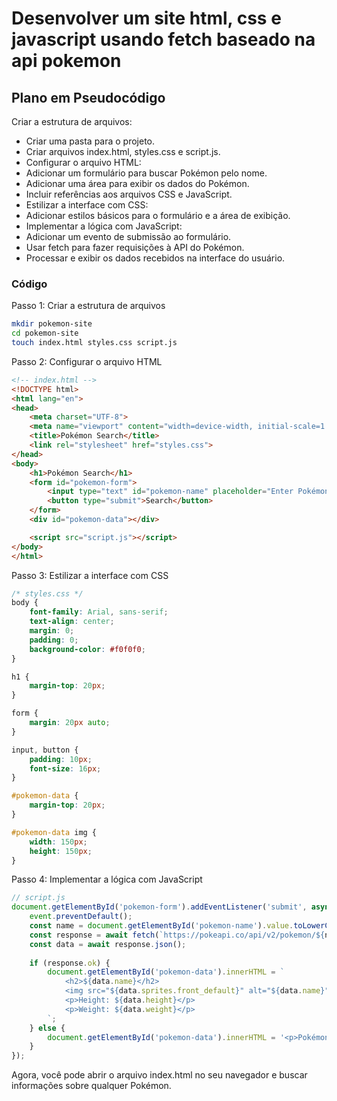 # Desenvolver um site html, css e javascript usando fetch baseado na api pokemon

## Plano em Pseudocódigo

Criar a estrutura de arquivos:

- Criar uma pasta para o projeto.
- Criar arquivos index.html, styles.css e script.js.
- Configurar o arquivo HTML:
- Adicionar um formulário para buscar Pokémon pelo nome.
- Adicionar uma área para exibir os dados do Pokémon.
- Incluir referências aos arquivos CSS e JavaScript.
- Estilizar a interface com CSS:
- Adicionar estilos básicos para o formulário e a área de exibição.
- Implementar a lógica com JavaScript:
- Adicionar um evento de submissão ao formulário.
- Usar fetch para fazer requisições à API do Pokémon.
- Processar e exibir os dados recebidos na interface do usuário.

### Código

Passo 1: Criar a estrutura de arquivos

```bash
mkdir pokemon-site
cd pokemon-site
touch index.html styles.css script.js
```

Passo 2: Configurar o arquivo HTML

```html
<!-- index.html -->
<!DOCTYPE html>
<html lang="en">
<head>
    <meta charset="UTF-8">
    <meta name="viewport" content="width=device-width, initial-scale=1.0">
    <title>Pokémon Search</title>
    <link rel="stylesheet" href="styles.css">
</head>
<body>
    <h1>Pokémon Search</h1>
    <form id="pokemon-form">
        <input type="text" id="pokemon-name" placeholder="Enter Pokémon name" required>
        <button type="submit">Search</button>
    </form>
    <div id="pokemon-data"></div>

    <script src="script.js"></script>
</body>
</html>
```

Passo 3: Estilizar a interface com CSS

```css
/* styles.css */
body {
    font-family: Arial, sans-serif;
    text-align: center;
    margin: 0;
    padding: 0;
    background-color: #f0f0f0;
}

h1 {
    margin-top: 20px;
}

form {
    margin: 20px auto;
}

input, button {
    padding: 10px;
    font-size: 16px;
}

#pokemon-data {
    margin-top: 20px;
}

#pokemon-data img {
    width: 150px;
    height: 150px;
}
```

Passo 4: Implementar a lógica com JavaScript

```js
// script.js
document.getElementById('pokemon-form').addEventListener('submit', async (event) => {
    event.preventDefault();
    const name = document.getElementById('pokemon-name').value.toLowerCase();
    const response = await fetch(`https://pokeapi.co/api/v2/pokemon/${name}`);
    const data = await response.json();
    
    if (response.ok) {
        document.getElementById('pokemon-data').innerHTML = `
            <h2>${data.name}</h2>
            <img src="${data.sprites.front_default}" alt="${data.name}">
            <p>Height: ${data.height}</p>
            <p>Weight: ${data.weight}</p>
        `;
    } else {
        document.getElementById('pokemon-data').innerHTML = '<p>Pokémon not found</p>';
    }
});
```

Agora, você pode abrir o arquivo index.html no seu navegador e buscar informações sobre qualquer Pokémon.
